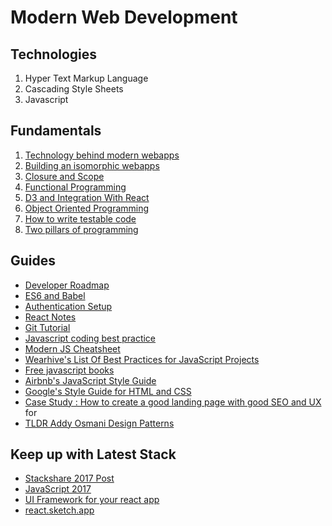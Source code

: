 # Modern Web Development

## Technologies
1. Hyper Text Markup Language
2. Cascading Style Sheets
3. Javascript

## Fundamentals
1. [Technology behind modern webapps](/fundamental/tech-behind-modern-webapps.md)
2. [Building an isomorphic webapps](/fundamental/isomorphic-webapp.md)
3. [Closure and Scope](/fundamental/scoping-and-closure-in-javascript.md)
4. [Functional Programming](/fundamental/functional-programming.md)
5. [D3 and Integration With React](/guides/d3-react-integration.md)
6. [Object Oriented Programming](/fundamental/object-oriented-programming.md)
7. [How to write testable code](http://misko.hevery.com/attachments/Guide-Writing%20Testable%20Code.pdf)
8. [Two pillars of programming](https://medium.com/javascript-scene/the-two-pillars-of-javascript-ee6f3281e7f3)

## Guides
* [Developer Roadmap](https://github.com/kamranahmedse/developer-roadmap)
* [ES6 and Babel](/guides/es6-and-babel.md)
* [Authentication Setup](/guides/auth-setup.md)
* [React Notes](/guides/react-notes.md)
* [Git Tutorial](/guides/git-tutorial.md)
* [Javascript coding best practice](/guides/coding-best-practice.md)
* [Modern JS Cheatsheet](https://github.com/mbeaudru/modern-js-cheatsheet)
* [Wearhive's List Of Best Practices for JavaScript Projects](https://github.com/wearehive/project-guidelines#readme)
* [Free javascript books](https://jsbooks.revolunet.com/)
* [Airbnb's JavaScript Style Guide](https://github.com/airbnb/javascript)
* [Google's Style Guide for HTML and CSS](https://google.github.io/styleguide/htmlcssguide.html#ID_and_Class_Name_Delimiters)
* [Case Study : How to create a good landing page with good SEO and UX](https://docs.google.com/document/d/1ihmYy7mwGY7SuRix774VcDoYpRbvgZdmM1lapbiuv6g/edit) for 
* [TLDR Addy Osmani Design Patterns](https://github.com/karlpatrickespiritu/TLDR-Learning-JS-Design-Patterns-by-Addy-Osmani) 

## Keep up with Latest Stack
* [Stackshare 2017 Post](https://stackshare.io/posts/top-developer-tools-2017)
* [JavaScript 2017]()
* [UI Framework for your react app](https://hackernoon.com/the-coolest-react-ui-frameworks-for-your-new-react-app-ad699fffd651)
* [react.sketch.app](http://airbnb.io/react-sketchapp/?ref=stackshare)

